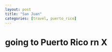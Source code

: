 ```yaml
---
layout: post
title: "San Juan"
categories: [travel, puerto_rico]
---
```


# going to Puerto Rico rn X